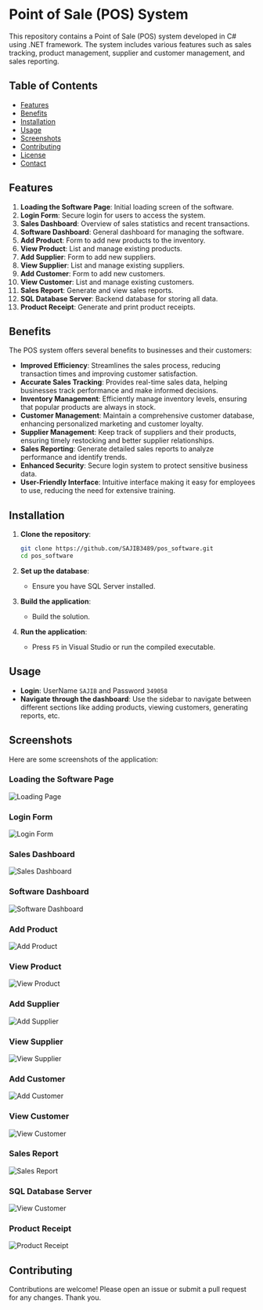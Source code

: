 # Point of Sale (POS) System

This repository contains a Point of Sale (POS) system developed in C# using .NET framework. The system includes various features such as sales tracking, product management, supplier and customer management, and sales reporting.

## Table of Contents

- [Features](#features)
- [Benefits](#benefits)
- [Installation](#installation)
- [Usage](#usage)
- [Screenshots](#screenshots)
- [Contributing](#contributing)
- [License](#license)
- [Contact](#contact)

## Features

1. **Loading the Software Page**: Initial loading screen of the software.
2. **Login Form**: Secure login for users to access the system.
3. **Sales Dashboard**: Overview of sales statistics and recent transactions.
4. **Software Dashboard**: General dashboard for managing the software.
5. **Add Product**: Form to add new products to the inventory.
6. **View Product**: List and manage existing products.
7. **Add Supplier**: Form to add new suppliers.
8. **View Supplier**: List and manage existing suppliers.
9. **Add Customer**: Form to add new customers.
10. **View Customer**: List and manage existing customers.
11. **Sales Report**: Generate and view sales reports.
12. **SQL Database Server**: Backend database for storing all data.
13. **Product Receipt**: Generate and print product receipts.

## Benefits

The POS system offers several benefits to businesses and their customers:

- **Improved Efficiency**: Streamlines the sales process, reducing transaction times and improving customer satisfaction.
- **Accurate Sales Tracking**: Provides real-time sales data, helping businesses track performance and make informed decisions.
- **Inventory Management**: Efficiently manage inventory levels, ensuring that popular products are always in stock.
- **Customer Management**: Maintain a comprehensive customer database, enhancing personalized marketing and customer loyalty.
- **Supplier Management**: Keep track of suppliers and their products, ensuring timely restocking and better supplier relationships.
- **Sales Reporting**: Generate detailed sales reports to analyze performance and identify trends.
- **Enhanced Security**: Secure login system to protect sensitive business data.
- **User-Friendly Interface**: Intuitive interface making it easy for employees to use, reducing the need for extensive training.

## Installation

1. **Clone the repository**:
    ```sh
    git clone https://github.com/SAJIB3489/pos_software.git
    cd pos_software
    ```

2. **Set up the database**:
    - Ensure you have SQL Server installed.

3. **Build the application**:
    - Build the solution.

4. **Run the application**:
    - Press `F5` in Visual Studio or run the compiled executable.

## Usage

- **Login**: UserName ``SAJIB`` and Password ``349058``
- **Navigate through the dashboard**: Use the sidebar to navigate between different sections like adding products, viewing customers, generating reports, etc.

## Screenshots

Here are some screenshots of the application:

### Loading the Software Page
![Loading Page](attachment/1loading.png)

### Login Form
![Login Form](attachment/2login.png)

### Sales Dashboard
![Sales Dashboard](attachment/3sale_dashboard.png)

### Software Dashboard
![Software Dashboard](attachment/4dashboard.png)

### Add Product
![Add Product](attachment/5add_product.png)

### View Product
![View Product](attachment/6view_product.png)

### Add Supplier
![Add Supplier](attachment/7add_supplier.png)

### View Supplier
![View Supplier](attachment/8view_supplier.png)

### Add Customer
![Add Customer](attachment/9add_customer.png)

### View Customer
![View Customer](attachment/10view_customer.png)

### Sales Report
![Sales Report](path/to/screenshot11.png)

### SQL Database Server
![View Customer](attachment/12database.png)

### Product Receipt
![Product Receipt](attachment/13receipt.png)


## Contributing

Contributions are welcome! Please open an issue or submit a pull request for any changes. Thank you.

